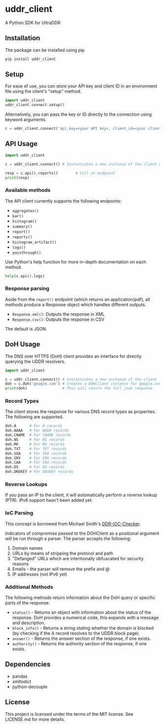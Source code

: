 uddr_client
======================

A Python SDK for UltraDDR

## Installation

The package can be installed using pip

```bash
pip install uddr_client
```

## Setup

For ease of use, you can store your API key and client ID in an environment file using the client's "setup" method.

```python
import uddr_client
uddr_client.connect.setup()
```

Alternatively, you can pass the key or ID directly to the connection using keyword arguments.

```python
c = uddr_client.connect('api_key=<your API key>, client_id=<your client ID>')
```

## API Usage

```python
import uddr_client

c = uddr_client.connect() # Instantiates a new instance of the client which, by default, uses the API key stored in your .env

resp = c.api().reports()        # Call an endpoint
print(resp)
```

### Available methods

The API client currently supports the following endpoints:

* `aggregates()`
* `bar()`
* `histogram()`
* `summary()`
* `report()`
* `reports()`
* `histogram_artifact()`
* `logs()`
* `passthrough()`

Use Python's help function for more in-depth documentation on each method.

```python
help(c.api().logs)
```

### Response parsing

Aside from the `report()` endpoint (which returns an application/pdf), all methods produce a Response object which handles different outputs.

* `Response.xml()`: Outputs the response in XML
* `Response.csv()`: Outputs the response in CSV

The default is JSON.

## DoH Usage

The DNS over HTTPS (DoH) client provides an interface for directly querying the UDDR resolvers.

```python
import uddr_client

c = uddr_client.connect() # Instantiates a new instance of the client
doh = c.doh('google.com') # Creates a DOHClient instance for google.com
print(doh)                # This will return the full json response
```

### Record Types

The client stores the response for various DNS record types as properties. The following are supported.

```python
doh.A      # For A records
doh.AAAA   # For AAAA records
doh.CNAME  # For CNAME records
doh.NS     # For NS records
doh.MX     # For MX records
doh.TXT    # For TXT records
doh.SOA    # For SOA records
doh.SRV    # For SRV records
doh.CAA    # For CAA records
doh.DS     # For DS records
doh.DNSKEY # For DNSKEY records
```

### Reverse Lookups

If you pass an IP to the client, it will automatically perform a reverse lookup (PTR). IPv6 support hasn't been added yet.

### IoC Parsing

This concept is borrowed from Michael Smith's [DDR-IOC-Checker](https://github.com/rybolov/DDR-IOC-Checker).

Indicators of compromise passed to the DOHClient as a positional argument will be run through a parser. The parser accepts the following:

1. Domain names
2. URLs by means of stripping the protocol and path
3. "Defanged" URLs which are intentionally obfuscated for security reasons
4. Emails - the parser will remove the prefix and @
5. IP addresses (not IPv6 yet)

### Additional Methods

The following methods return information about the DoH query or specific parts of the response.

* `status()` - Returns an object with information about the status of the response. DoH provides a numerical code, this expands with a message and description.
* `block_info()` - Returns a string stating whether the domain is blocked (by checking if the A record resolves to the UDDR block page).
* `answer()` - Returns the answer section of the response, if one exists.
* `authority()` - Returns the authority section of the response, if one exists.

## Dependencies

* pandas
* xmltodict
* python-decouple

## License

This project is licensed under the terms of the MIT license. See LICENSE.md for more details.